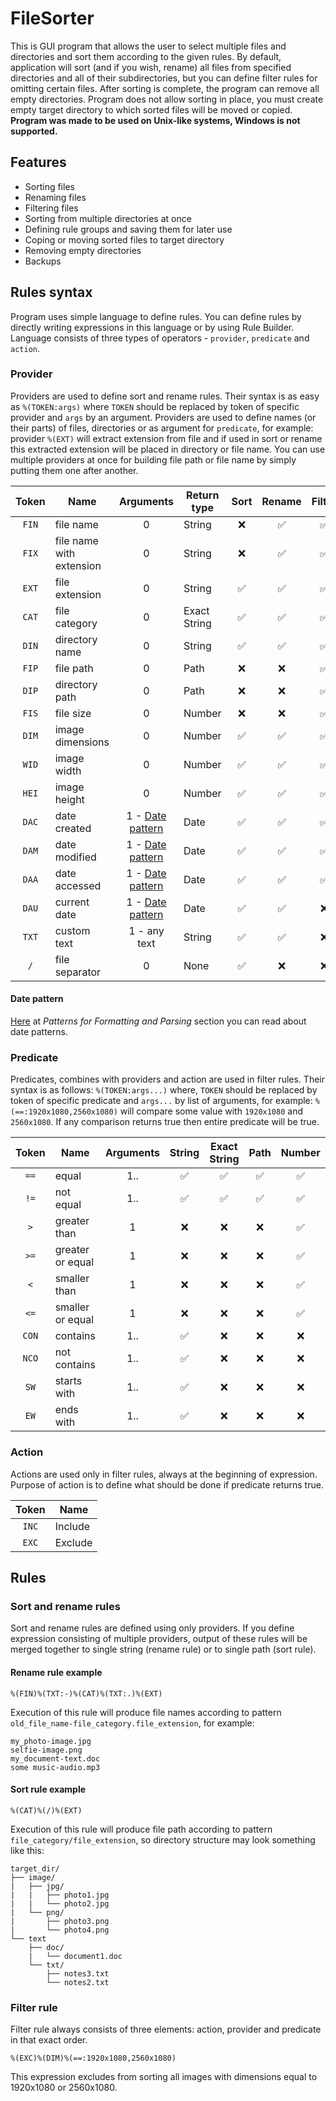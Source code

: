 # FileSorter
This is GUI program that allows the user to select multiple files and directories and sort them according to the given rules. By default, application will sort (and if you wish, rename) all files from specified directories and all of their subdirectories, but you can define filter rules for omitting certain files. After sorting is complete, the program can remove all empty directories. Program does not allow sorting in place, you must create empty target directory to which sorted files will be moved or copied.  
**Program was made to be used on Unix-like systems, Windows is not supported.**

## Features
- Sorting files
- Renaming files
- Filtering files
- Sorting from multiple directories at once
- Defining rule groups and saving them for later use
- Coping or moving sorted files to target directory
- Removing empty directories
- Backups

## Rules syntax
Program uses simple language to define rules. You can define rules by directly writing expressions in this language or by using Rule Builder.  
Language consists of three types of operators - `provider`, `predicate` and `action`.

### Provider
Providers are used to define sort and rename rules. Their syntax is as easy as `%(TOKEN:args)` where `TOKEN` should be replaced by token of specific provider and `args` by an argument. Providers are used to define names (or their parts) of files, directories or as argument for `predicate`, for example: provider `%(EXT)` will extract extension from file and if used in sort or rename this extracted extension will be placed in directory or file name. You can use multiple providers at once for building file path or file name by simply putting them one after another.

| Token | Name                     |             Arguments             | Return type  | Sort | Rename | Filter |
|:-----:|--------------------------|:---------------------------------:|--------------|:----:|:------:|:------:|
| `FIN` | file name                |                 0                 | String       |  ❌   |   ✅    |   ✅    |
| `FIX` | file name with extension |                 0                 | String       |  ❌   |   ✅    |   ✅    |
| `EXT` | file extension           |                 0                 | String       |  ✅   |   ✅    |   ✅    |
| `CAT` | file category            |                 0                 | Exact String |  ✅   |   ✅    |   ✅    |
| `DIN` | directory name           |                 0                 | String       |  ✅   |   ✅    |   ✅    | 
| `FIP` | file path                |                 0                 | Path         |  ❌   |   ❌    |   ✅    |
| `DIP` | directory path           |                 0                 | Path         |  ❌   |   ❌    |   ✅    |
| `FIS` | file size                |                 0                 | Number       |  ❌   |   ❌    |   ✅    |
| `DIM` | image dimensions         |                 0                 | Number       |  ✅   |   ✅    |   ✅    |
| `WID` | image width              |                 0                 | Number       |  ✅   |   ✅    |   ✅    |
| `HEI` | image height             |                 0                 | Number       |  ✅   |   ✅    |   ✅    |
| `DAC` | date created             | 1 - [Date pattern](#Date-pattern) | Date         |  ✅   |   ✅    |   ✅    |
| `DAM` | date modified            | 1 - [Date pattern](#Date-pattern) | Date         |  ✅   |   ✅    |   ✅    |
| `DAA` | date accessed            | 1 - [Date pattern](#Date-pattern) | Date         |  ✅   |   ✅    |   ✅    |
| `DAU` | current date             | 1 - [Date pattern](#Date-pattern) | Date         |  ✅   |   ✅    |   ❌    |
| `TXT` | custom text              |           1 - any text            | String       |  ✅   |   ✅    |   ❌    |
|  `/`  | file separator           |                 0                 | None         |  ✅   |   ❌    |   ❌    |

#### Date pattern
[Here](https://docs.oracle.com/javase/8/docs/api/java/time/format/DateTimeFormatter.html) at *Patterns for Formatting and Parsing* section you can read about date patterns.

### Predicate
Predicates, combines with providers and action are used in filter rules. Their syntax is as follows: `%(TOKEN:args...)` where, `TOKEN` should be replaced by token of specific predicate and `args...` by list of arguments, for example: `%(==:1920x1080,2560x1080)` will compare some value with `1920x1080` and `2560x1080`. If any comparison returns true then entire predicate will be true. 

| Token | Name             | Arguments | String | Exact String | Path | Number | Date | 
|:-----:|------------------|:---------:|:------:|:------------:|:----:|:------:|:----:|
| `==`  | equal            |    1..    |   ✅    |      ✅       |  ✅   |   ✅    |  ✅   |
| `!=`  | not equal        |    1..    |   ✅    |      ✅       |  ✅   |   ✅    |  ✅   |
|  `>`  | greater than     |     1     |   ❌    |      ❌       |  ❌   |   ✅    |  ✅   |
| `>=`  | greater or equal |     1     |   ❌    |      ❌       |  ❌   |   ✅    |  ✅   |
|  `<`  | smaller than     |     1     |   ❌    |      ❌       |  ❌   |   ✅    |  ✅   |
| `<=`  | smaller or equal |     1     |   ❌    |      ❌       |  ❌   |   ✅    |  ✅   |
| `CON` | contains         |    1..    |   ✅    |      ❌       |  ❌   |   ❌    |  ❌   |
| `NCO` | not contains     |    1..    |   ✅    |      ❌       |  ❌   |   ❌    |  ❌   |
| `SW`  | starts with      |    1..    |   ✅    |      ❌       |  ❌   |   ❌    |  ❌   |
| `EW`  | ends with        |    1..    |   ✅    |      ❌       |  ❌   |   ❌    |  ❌   |

### Action
Actions are used only in filter rules, always at the beginning of expression. Purpose of action is to define what should be done if predicate returns true. 

| Token | Name    |
|:-----:|---------|
| `INC` | Include |
| `EXC` | Exclude |

## Rules

### Sort and rename rules
Sort and rename rules are defined using only providers. If you define expression consisting of multiple providers, output of these rules will be merged together to single string (rename rule) or to single path (sort rule).

#### Rename rule example
```
%(FIN)%(TXT:-)%(CAT)%(TXT:.)%(EXT)
```
Execution of this rule will produce file names according to pattern `old_file_name-file_category.file_extension`, for example:
```
my_photo-image.jpg
selfie-image.png
my_document-text.doc
some music-audio.mp3
```

#### Sort rule example
```
%(CAT)%(/)%(EXT)
```
Execution of this rule will produce file path according to pattern `file_category/file_extension`, so directory structure may look something like this:
```
target_dir/
├── image/
|   ├── jpg/
|   |   ├── photo1.jpg
|   |   └── photo2.jpg
|   └── png/
|       ├── photo3.png
|       └── photo4.png
└── text
    ├── doc/
    |   └── document1.doc
    └── txt/ 
        ├── notes3.txt
        └── notes2.txt   
```

### Filter rule
Filter rule always consists of three elements: action, provider and predicate in that exact order.
```
%(EXC)%(DIM)%(==:1920x1080,2560x1080)
```
This expression excludes from sorting all images with dimensions equal to 1920x1080 or 2560x1080.
